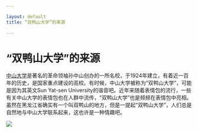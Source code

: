 ```yaml
---

layout: default
title: “双鸭山大学”的来源

---
```


# “双鸭山大学”的来源

[中山大学](http://www.sysu.edu.cn/2012/cn/index.htm)是著名的革命领袖孙中山创办的一所名校，于1924年建立，有着近一百年的历史，是国家重点建设的高校。有时候，中山大学被称为“双鸭山大学”，可能是因为其英文Sun Yat-sen University的谐音吧。近年来随着表情包的流行，一些有关中山大学的表情包也在人群中流传，“双鸭山大学”也是频频在表情包中亮相。虽然在黑龙江省确实有一个叫双鸭山的地方，但是一提起“双鸭山大学”，人们总是自然地与中山大学联系起来，这也许是一种情趣吧。


![](https://ss2.baidu.com/6ONYsjip0QIZ8tyhnq/it/u=1640325347,3661021064&fm=173&s=80BBC5304993D1ED097465D80100E0B3&w=407&h=407&img.JPEG)
